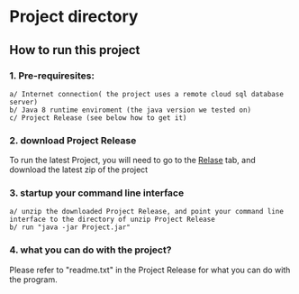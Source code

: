# Project directory

## How to run this project

### 1. Pre-requiresites:
```
a/ Internet connection( the project uses a remote cloud sql database server)
b/ Java 8 runtime enviroment (the java version we tested on)
c/ Project Release (see below how to get it)
```
### 2. download Project Release

To run the latest Project, you will need to go to the [Relase](https://github.com/CSCC01F17/L02_10/releases) tab, and download the latest zip of the project


### 3. startup your command line interface
```
a/ unzip the downloaded Project Release, and point your command line interface to the directory of unzip Project Release
b/ run "java -jar Project.jar"

```

### 4. what you can do with the project?

Please refer to "readme.txt" in the Project Release for what you can do with the program.
